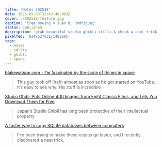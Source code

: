 ```yaml
---
title: 'Notes 202518'
date: 2025-05-03T12:43:48.083Z
cover: ./202518-feature.jpg
caption: 'tree bowing © Juan B. Rodriguez'
status: published
description: 'grab beautiful studio ghibli stills & check a cool trick to copy sqlite databases'
pixelfed: '824262783171482605'
tags:
  - notes
  - sqlite
  - ghibli
  - space
---
```


[blakewatson.com - I’m fascinated by the scale of things in space](https://blakewatson.com/journal/im-fascinated-by-the-scale-of-things-in-space/)

> This guy took off (heh) almost as soon as he got started on YouTube. It’s easy to see why. His stuff is incredible

[Studio Ghibli Puts Online 400 Images from Eight Classic Films, and Lets You Download Them for Free](https://www.openculture.com/2020/09/studio-ghibli-puts-online-400-images-from-eight-classic-films.html)

> Japan’s Studio Ghibli has long been protective of their intellectual property

[A faster way to copy SQLite databases between computers](https://alexwlchan.net/2025/copying-sqlite-databases/)

> I’ve been trying to make these copies go faster, and I recently discovered a neat trick.

